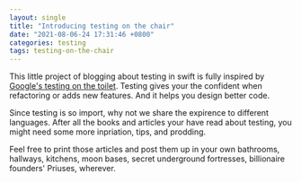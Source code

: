 ```yaml
---
layout: single
title: "Introducing testing on the chair"
date: "2021-08-06-24 17:31:46 +0800"
categories: testing
tags: testing-on-the-chair
---
```


This little project of blogging about testing in swift is fully inspired by [Google's testing on the toilet](https://testing.googleblog.com/search/label/TotT?updated-max=2008-06-26T09:43:00-07:00&max-results=20&start=58&by-date=false).
Testing gives your the confident when refactoring or adds new features. And it helps you design better code.

Since testing is so import, why not we share the expirence to different languages. After all the books and articles your have read about testing, you might need some more inpriation, tips, and prodding. 

Feel free to print those articles and post them up in your own bathrooms, hallways, kitchens, moon bases, secret underground fortresses, billionaire founders' Priuses, wherever. 